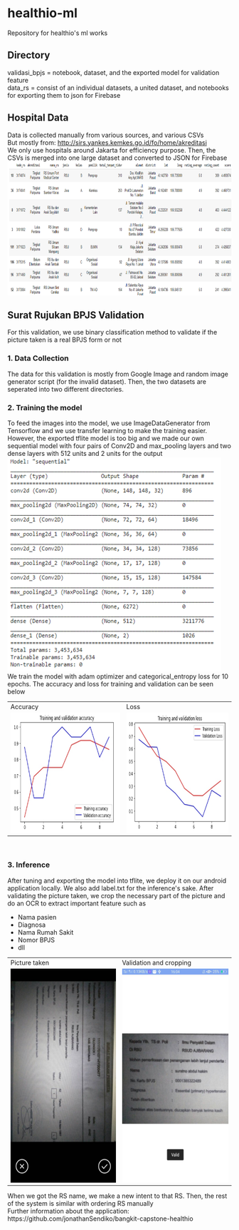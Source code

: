# healthio-ml
Repository for healthio's ml works

## Directory
validasi_bpjs = notebook, dataset, and the exported model for validation feature
<br>
data_rs = consist of an individual datasets, a united dataset, and notebooks for exporting them to json for Firebase
<br>

## Hospital Data
Data is collected manually from various sources, and various CSVs
<br>
But mostly from: http://sirs.yankes.kemkes.go.id/fo/home/akreditasi
<br>
We only use hospitals around Jakarta for efficiency purpose. Then, the CSVs is merged into one large dataset and converted to JSON for Firebase
<br>
<img src="screenshots/dataset.png" width=1280 height=300>

## Surat Rujukan BPJS Validation
For this validation, we use binary classification method to validate if the picture taken is a real BPJS form or not
### 1. Data Collection
The data for this validation is mostly from Google Image and random image generator script (for the invalid dataset). Then, the two datasets are seperated into two different directories.

### 2. Training the model
To feed the images into the model, we use ImageDataGenerator from Tensorflow and we use transfer learning to make the training easier. However, the exported tflite model is too big and we made our own sequential model with four pairs of Conv2D and max_pooling layers and two dense layers with 512 units and 2 units for the output
<br>
<img src="screenshots/model_summary.png" width=480 height=480>
<br>
We train the model with adam optimizer and categorical_entropy loss for 10 epochs. The accuracy and loss for training and validation can be seen below
<table>
  <tr>
    <td>Accuracy</td>
    <td>Loss</td>
  </tr>
  <tr>
    <td><img src="screenshots/accuracy.jpg" width=450 height=270></td>
    <td><img src="screenshots/loss.jpg" width=450 height=270></td>
  </tr>
</table>
<br>

### 3. Inference
After tuning and exporting the model into tflite, we deploy it on our android application locally. We also add label.txt for the inference's sake.
After validating the picture taken, we crop the necessary part of the picture and do an OCR to extract important feature such as
  - Nama pasien
  - Diagnosa
  - Nama Rumah Sakit
  - Nomor BPJS
  - dll
<table>
  <tr>
    <td>Picture taken</td>
    <td>Validation and cropping</td>
  </tr>
  <tr>
    <td><img src="screenshots/camera.jpg" width=270 height=480></td>
    <td><img src="screenshots/camera_hasil.jpg" width=270 height=480></td>
  </tr>
</table>
When we got the RS name, we make a new intent to that RS. Then, the rest of the system is similar with ordering RS manually
<br>
Further information about the application:
<br>
https://github.com/jonathanSendiko/bangkit-capstone-healthio
